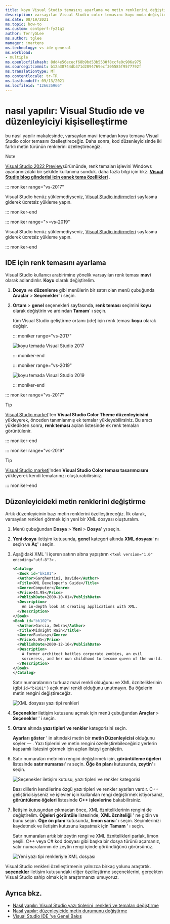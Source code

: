 ```yaml
---
title: koyu Visual Studio temasını ayarlama ve metin renklerini değiştirme
description: varsayılan Visual Studio color temasını koyu moda değiştirme ve kod düzenleyicisinde yazı tipi renklerini değiştirme hakkında bilgi edinin.
ms.date: 08/19/2021
ms.topic: how-to
ms.custom: contperf-fy21q1
author: TerryGLee
ms.author: tglee
manager: jmartens
ms.technology: vs-ide-general
ms.workload:
- multiple
ms.openlocfilehash: 8dd4e56ececf68b9bd53b5530f8ccfe0c906a975
ms.sourcegitcommit: b12a38744db371d2894769ecf305585f9577792f
ms.translationtype: MT
ms.contentlocale: tr-TR
ms.lasthandoff: 09/13/2021
ms.locfileid: "126635966"
---
```

# <a name="how-to-personalize-the-visual-studio-ide-and-the-editor"></a>nasıl yapılır: Visual Studio ıde ve düzenleyiciyi kişiselleştirme

bu nasıl yapılır makalesinde, varsayılan mavi temadan koyu temaya Visual Studio color temasını özelleştireceğiz. Daha sonra, kod düzenleyicisinde iki farklı metin türünün renklerini özelleştireceğiz.

> [!NOTE]
> [Visual Studio 2022 Preview](/visualstudio/releases/2022/release-notes-preview)sürümünde, renk temaları işlevini Windows ayarlarınızdaki bir şekilde kullanıma sunduk. daha fazla bilgi için bkz. [**Visual Studio blog gönderisi için esnek tema özellikleri**](https://devblogs.microsoft.com/visualstudio/flexible-theming-visual-studio/) .

::: moniker range="vs-2017"

Visual Studio henüz yüklemediyseniz, [Visual Studio indirmeleri](https://visualstudio.microsoft.com/vs/older-downloads/?utm_medium=microsoft&utm_source=docs.microsoft.com&utm_campaign=vs+2017+download) sayfasına giderek ücretsiz yükleme yapın.

::: moniker-end

::: moniker range=">=vs-2019"

Visual Studio henüz yüklemediyseniz, [Visual Studio indirmeleri](https://visualstudio.microsoft.com/downloads) sayfasına giderek ücretsiz yükleme yapın.

::: moniker-end

## <a name="set-the-color-theme-for-the-ide"></a>IDE için renk temasını ayarlama

Visual Studio kullanıcı arabirimine yönelik varsayılan renk teması **mavi** olarak adlandırılır. **Koyu** olarak değiştirelim.

1. **Dosya** ve **düzenleme** gibi menülerin bir satırı olan menü çubuğunda **Araçlar**  >  **Seçenekler**' i seçin.

1. **Ortam**  >  **genel** seçenekleri sayfasında, **renk teması** seçimini **koyu** olarak değiştirin ve ardından **Tamam**' ı seçin.

   tüm Visual Studio geliştirme ortamı (ıde) için renk teması **koyu** olarak değişir.

   ::: moniker range="vs-2017"

   ![koyu temada Visual Studio 2017](media/quickstart-personalize-dark-theme.png)

   ::: moniker-end

   ::: moniker range="vs-2019"

   ![koyu temada Visual Studio 2019](media/vs-2019/dark-theme.png)

   ::: moniker-end

::: moniker range="vs-2017"

> [!TIP]
> [Visual Studio market](https://marketplace.visualstudio.com/items?itemName=VisualStudioPlatformTeam.VisualStudio2017ColorThemeEditor)'ten **Visual Studio Color Theme düzenleyicisini** yükleyerek, önceden tanımlanmış ek temalar yükleyebilirsiniz. Bu aracı yükledikten sonra, **renk teması** açılan listesinde ek renk temaları görüntülenir.

::: moniker-end

::: moniker range="vs-2019"

> [!TIP]
> [Visual Studio marketi](https://marketplace.visualstudio.com/items?itemName=ms-madsk.ColorThemeDesigner)'nden **Visual Studio Color teması tasarımcısını** yükleyerek kendi temalarınızı oluşturabilirsiniz.

::: moniker-end

## <a name="change-text-colors-in-the-editor"></a>Düzenleyicideki metin renklerini değiştirme

Artık düzenleyicinin bazı metin renklerini özelleştireceğiz. İlk olarak, varsayılan renkleri görmek için yeni bir XML dosyası oluşturalım.

1. Menü çubuğundan **Dosya**  >  **Yeni**  >  **Dosya**' yı seçin.

1. **Yeni dosya** iletişim kutusunda, **genel** kategori altında **XML dosyası**' nı seçin ve **Aç**' ı seçin.

1. Aşağıdaki XML 'i içeren satırın altına yapıştırın `<?xml version="1.0" encoding="utf-8"?>` .

   ```xml
   <Catalog>
     <Book id="bk101">
     <Author>Garghentini, Davide</Author>
     <Title>XML Developer's Guide</Title>
     <Genre>Computer</Genre>
     <Price>44.95</Price>
     <PublishDate>2000-10-01</PublishDate>
     <Description>
       An in-depth look at creating applications with XML.
     </Description>
   </Book>
   <Book id="bk102">
     <Author>Garcia, Debra</Author>
     <Title>Midnight Rain</Title>
     <Genre>Fantasy</Genre>
     <Price>5.95</Price>
     <PublishDate>2000-12-16</PublishDate>
     <Description>
       A former architect battles corporate zombies, an evil
       sorceress, and her own childhood to become queen of the world.
     </Description>
   </Book>
   </Catalog>
   ```

   Satır numaralarının turkuaz mavi renkli olduğunu ve XML özniteliklerinin (gibi `id="bk101"` ) açık mavi renkli olduğunu unutmayın. Bu öğelerin metin rengini değiştireceğiz.

   ![XML dosyası yazı tipi renkleri](media/quickstart-personalize-xml-file.png)

1. **Seçenekler** iletişim kutusunu açmak için menü çubuğundan **Araçlar**  >  **Seçenekler** ' i seçin.

1. **Ortam** altında **yazı tipleri ve renkler** kategorisini seçin.

   **Ayarları göster** ' in altındaki metin bir **metin Düzenleyicisi** olduğunu söyler &mdash; . Yazı tiplerini ve metin rengini özelleştirebileceğiniz yerlerin kapsamlı listesini görmek için açılan listeyi genişletin.

1. Satır numaraları metninin rengini değiştirmek için, **görüntüleme öğeleri** listesinde **satır numarası**' nı seçin. **Öğe ön planı** kutusunda, **zeytin**' ı seçin.

   ![Seçenekler iletişim kutusu, yazı tipleri ve renkler kategorisi](media/quickstart-personalize-line-number-color.png)

   Bazı dillerin kendilerine özgü yazı tipleri ve renkler ayarları vardır. C++ geliştiricisiyseniz ve işlevler için kullanılan rengi değiştirmek istiyorsanız, **görüntüleme öğeleri** listesinde **C++ işlevlerine** bakabilirsiniz.

1. İletişim kutusundan çıkmadan önce, XML özniteliklerinin rengini de değiştirelim. **Öğeleri görüntüle** listesinde, **XML özniteliği** ' ne gidin ve bunu seçin. **Öğe ön planı** kutusunda, **limon sarısı**' ı seçin. Seçimlerinizi kaydetmek ve iletişim kutusunu kapatmak için **Tamam** ' ı seçin.

   Satır numaraları artık bir zeytin rengi ve XML öznitelikleri parlak, limon yeşili. C++ veya C# kod dosyası gibi başka bir dosya türünü açarsanız, satır numaralarının de zeytin rengi içinde göründüğünü görürsünüz.

   ![Yeni yazı tipi renkleriyle XML dosyası](media/quickstart-personalize-xml-file-new-colors.png)

Visual Studio renkleri özelleştirmenin yalnızca birkaç yolunu araştırtık. [**seçenekler**](../ide/reference/fonts-and-colors-environment-options-dialog-box.md) iletişim kutusundaki diğer özelleştirme seçeneklerini, gerçekten Visual Studio sahip olmak için araştırmanızı umuyoruz.

## <a name="see-also"></a>Ayrıca bkz.

- [Nasıl yapılır: Visual Studio yazı tiplerini, renkleri ve temaları değiştirme](../ide/how-to-change-fonts-and-colors-in-visual-studio.md)
- [Nasıl yapılır: düzenleyicide metin durumunu değiştirme](../ide/how-to-change-text-case-in-the-editor.md)
- [Visual Studio IDE 'ye Genel Bakış](../get-started/visual-studio-ide.md)
